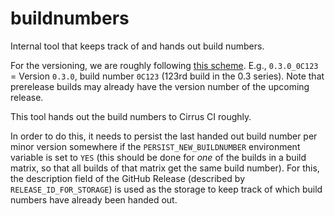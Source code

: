 # buildnumbers

Internal tool that keeps track of and hands out build numbers.

For the versioning, we are roughly following [this scheme](https://tidbits.com/2020/07/08/how-to-decode-apple-version-and-build-numbers/). E.g., `0.3.0_0C123` = Version `0.3.0`, build number `0C123` (123rd build in the 0.3 series). Note that prerelease builds may already have the version number of the upcoming release. 

This tool hands out the build numbers to Cirrus CI roughly.

In order to do this, it needs to persist the last handed out build number per minor version somewhere if the `PERSIST_NEW_BUILDNUMBER` environment variable is set to `YES` (this should be done for _one_ of the builds in a build matrix, so that all builds of that matrix get the same build number).
For this, the description field of the GitHub Release (described by `RELEASE_ID_FOR_STORAGE`)
is used as the storage to keep track of which build numbers have already been handed out.
